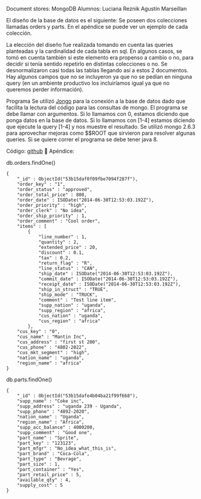 Document stores: MongoDB
Alumnos:
Luciana Reznik
Agustín Marseillan

El diseño de la base de datos es el siguiente: Se poseen dos colecciones llamadas orders y parts. En el apéndice se puede ver un ejemplo de cada colección.

La elección del diseño fue realizada tomando en cuenta las queries planteadas y la cardinalidad de cada tabla en sql. En algunos casos, se tomó en cuenta también si este elemento era propenso a cambio o no, para decidir si tenía sentido repetirlo en distintas colecciones o no. Se desnormalizaron casi todas las tablas llegando así a estos 2 documentos. Hay algunos campos que no se incluyeron ya que no se pedían en ninguna query (en un ambiente productivo los incluiríamos igual ya que no queremos perder información).

Programa
Se utilizó [Jongo](jongo.org) para la conexión a la base de datos dado que facilita la lectura del código para las consultas de mongo.
El programa se debe llamar con argumentos.
Si lo llamamos con 0, estamos diciendo que ponga datos en la base de datos.
Si lo llamamos con [1-4] estamos diciendo que ejecute la query [1-4] y nos muestre el resultado.
Se utilizó mongo 2.6.3 para aprovechar mejoras como $$ROOT que sirvieron para resolver algunas queries.
Si se quiere correr el programa se debe tener java 8.


Código: [github](https://github.com/amarseillan/nosql)

Apéndice: 

db.orders.findOne()


	{
		"_id" : ObjectId("53b15daf0f09fbe7094f287f"),
		"order_key" : "1",
		"order_status" : "approved",
		"order_total_price" : 800,
		"order_date" : ISODate("2014-06-30T12:53:03.192Z"),
		"order_priority" : "high",
		"order_clerk" : "No idea",
		"order_ship_priority" : 1,
		"order_comment" : "Cool order",
		"items" : [
			{
				"line_number" : 1,
				"quantity" : 2,
				"extended_price" : 20,
				"discount" : 0.1,
				"tax" : 0.2,
				"return_flag" : "R",
				"line_status" : "CAN",
				"ship_date" : ISODate("2014-06-30T12:53:03.192Z"),
				"commit_date" : ISODate("2014-06-30T12:53:03.192Z"),
				"receipt_date" : ISODate("2014-06-30T12:53:03.192Z"),
				"ship_in_struct" : "TRUE",
				"ship_mode" : "TRUCK",
				"comment" : "Test line item",
				"supp_nation" : "uganda",
				"supp_region" : "africa",
				"cus_nation" : "uganda",
				"cus_region" : "africa"
			},
		"cus_key" : "0",
		"cus_name" : "Mantin Inc",
		"cus_address" : "first st 200",
		"cus_phone" : "4802-2022",
		"cus_mkt_segment" : "high",
		"nation_name" : "uganda",
		"region_name" : "africa"
	}
	
db.parts.findOne()

	{
		"_id" : ObjectId("53b15dafe4b04ba21f99f668"),
		"supp_name" : "Coke inc",
		"supp_address" : "uganda 239 - Uganda",
		"supp_phone" : "4892-2020",
		"nation_name" : "Uganda",
		"region_name" : "Africa",
		"supp_acc_balance" : 4000200,
		"supp_comment" : "Good one",
		"part_name" : "Sprite",
		"part_key" : "123123",
		"part_mfgr" : "No_idea_what_this_is",
		"part_brand" : "Coca-Cola",
		"part_type" : "Bevrage",
		"part_size" : 1,
		"part_container" : "Yes",
		"part_retail_price" : 5,
		"available_qty" : 4,
		"supply_cost" : 5
	}


